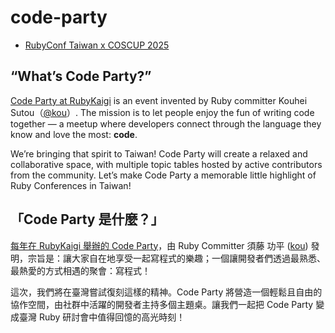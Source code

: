 # code-party

- [RubyConf Taiwan x COSCUP 2025](rubyconftw-coscup-2025/)

## “What’s Code Party?”

[Code Party at RubyKaigi](https://andpad.connpass.com/event/347970/) is an event invented by Ruby committer Kouhei Sutou（[@kou](https://github.com/kou)）. The mission is to let people enjoy the fun of writing code together — a meetup where developers connect through the language they know and love the most: **code**.

We’re bringing that spirit to Taiwan! Code Party will create a relaxed and collaborative space, with multiple topic tables hosted by active contributors from the community. Let’s make Code Party a memorable little highlight of Ruby Conferences in Taiwan!

## 「Code Party 是什麼？」
 
[每年在 RubyKaigi 舉辦的 Code Party](https://andpad.connpass.com/event/347970/)，由 Ruby Committer 須藤 功平 ([kou](https://github.com/kou)) 發明，宗旨是：讓大家自在地享受一起寫程式的樂趣；一個讓開發者們透過最熟悉、最熱愛的方式相遇的聚會：寫程式！

這次，我們將在臺灣嘗試復刻這樣的精神。Code Party 將營造一個輕鬆且自由的協作空間，由社群中活躍的開發者主持多個主題桌。讓我們一起把 Code Party 變成臺灣 Ruby 研討會中值得回憶的高光時刻！